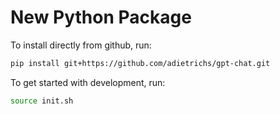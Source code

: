 # New Python Package

To install directly from github, run:
```sh
pip install git+https://github.com/adietrichs/gpt-chat.git
```

To get started with development, run:

```sh
source init.sh
```

